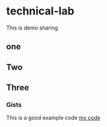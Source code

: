 # technical-lab
This is demo sharing

## one
## Two
## Three

### Gists
This is a good example code [my code](https://gist.github.com/sam026/601ecdd98e5f768d7a8980303215adde)
